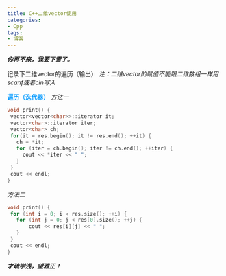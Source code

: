 ```yaml
---
title: C++二维vector使用
categories: 
- Cpp
tags: 
- 博客
---
```


***你再不来，我要下雪了。***



 记录下二维vector的遍历（输出）
 *注：二维vector的赋值不能跟二维数组一样用scanf或者cin写入*

 **<font color="#0099ff" >遍历（迭代器）</font>**
 *方法一*
 ````cpp
void print() {
  vector<vector<char>>::iterator it;
  vector<char>::iterator iter;
  vector<char> ch;
  for(it = res.begin(); it != res.end(); ++it) {
    ch = *it;
    for (iter = ch.begin(); iter != ch.end(); ++iter) {
      cout << *iter << " ";
    }
  }
  cout << endl;
}
 ````
 *方法二*
 ````cpp
 void print() {
  for (int i = 0; i < res.size(); ++i) {
  	for (int j = 0; j < res[0].size(); ++j) {
  		cout << res[i][j] << " ";
  	}
  }
  cout << endl;
}
 ````
 ***才疏学浅，望雅正！***
